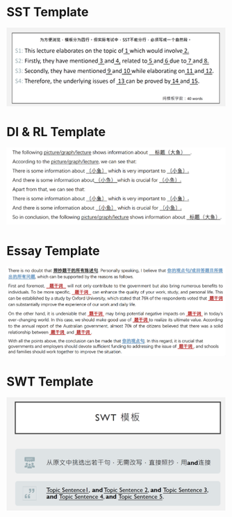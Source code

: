 # SST Template
![SST_Template](../Image/SST_Template.png)

# DI & RL Template
![DI_RL_Template](../Image/DI_RL_Template.png)

# Essay Template
![Essay_Template](../Image/essay_template.png)

# SWT Template
![SWT_Template](../Image/SWT_template.png)  